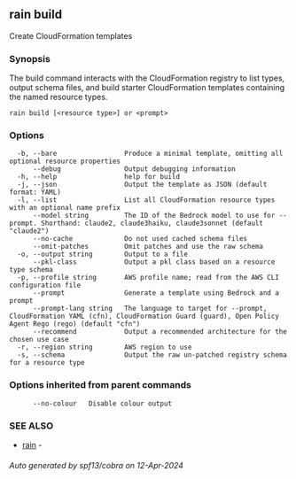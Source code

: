 ## rain build

Create CloudFormation templates

### Synopsis

The build command interacts with the CloudFormation registry to list types, output schema files, and build starter CloudFormation templates containing the named resource types.

```
rain build [<resource type>] or <prompt>
```

### Options

```
  -b, --bare                 Produce a minimal template, omitting all optional resource properties
      --debug                Output debugging information
  -h, --help                 help for build
  -j, --json                 Output the template as JSON (default format: YAML)
  -l, --list                 List all CloudFormation resource types with an optional name prefix
      --model string         The ID of the Bedrock model to use for --prompt. Shorthand: claude2, claude3haiku, claude3sonnet (default "claude2")
      --no-cache             Do not used cached schema files
      --omit-patches         Omit patches and use the raw schema
  -o, --output string        Output to a file
      --pkl-class            Output a pkl class based on a resource type schema
  -p, --profile string       AWS profile name; read from the AWS CLI configuration file
      --prompt               Generate a template using Bedrock and a prompt
      --prompt-lang string   The language to target for --prompt, CloudFormation YAML (cfn), CloudFormation Guard (guard), Open Policy Agent Rego (rego) (default "cfn")
      --recommend            Output a recommended architecture for the chosen use case
  -r, --region string        AWS region to use
  -s, --schema               Output the raw un-patched registry schema for a resource type
```

### Options inherited from parent commands

```
      --no-colour   Disable colour output
```

### SEE ALSO

* [rain](index.md)	 - 

###### Auto generated by spf13/cobra on 12-Apr-2024
